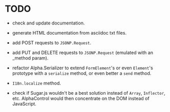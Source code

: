 # TODO

  * check and update documentation.
  * generate HTML documentation from asciidoc txt files.

  * add POST requests to `JSONP.Request`.
  * add PUT and DELETE requests to `JSONP.Request` (emulated with an _method param).

  * refactor Alpha.Serializer to extend `FormElement`'s or even `Element`'s
    prototype with a `serialize` method, or even better a `send` method.

  * `I18n.localize` method.

  * check if Sugar.js wouldn't be a best solution instead of `Array`, `Inflector`,
    etc. AlphaControl would then concentrate on the DOM instead of JavaScript.

